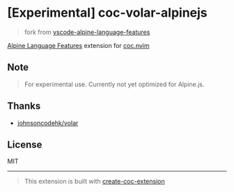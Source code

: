 # [Experimental] coc-volar-alpinejs

> fork from [vscode-alpine-language-features](https://github.com/johnsoncodehk/volar/tree/master/extensions/vscode-alpine-language-features)

[Alpine Language Features](https://marketplace.visualstudio.com/items?itemName=johnsoncodehk.alpine-language-features) extension for [coc.nvim](https://github.com/neoclide/coc.nvim)

## Note

> For experimental use. Currently not yet optimized for Alpine.js.

## Thanks

- [johnsoncodehk/volar](https://github.com/johnsoncodehk/volar)

## License

MIT

---

> This extension is built with [create-coc-extension](https://github.com/fannheyward/create-coc-extension)

